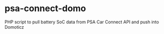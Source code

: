 # psa-connect-domo
PHP script to pull battery SoC data from PSA Car Connect API and push into Domoticz
